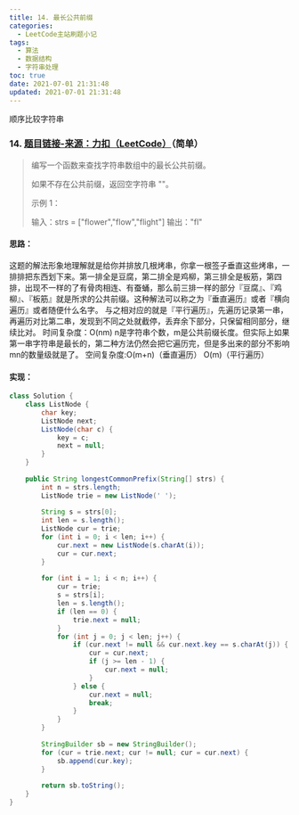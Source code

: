 ```yaml
---
title: 14. 最长公共前缀
categories:
  - LeetCode主站刷题小记
tags:
  - 算法
  - 数据结构
  - 字符串处理
toc: true
date: 2021-07-01 21:31:48
updated: 2021-07-01 21:31:48
---
```


[//]: # (下一行开始到<!--more-->为引文部分，引文会显示在预览中)
顺序比较字符串
<!--more-->
<script id="__bs_script__">//<![CDATA[
    document.write("<script async src='http://HOST:3000/browser-sync/browser-sync-client.js?v=2.26.14'><\/script>".replace("HOST", location.hostname));
//]]></script>

[//]: # (下一行开始为正文)
### 14. [题目链接-来源：力扣（LeetCode）](https://leetcode-cn.com/problems/longest-common-prefix)（简单）
>编写一个函数来查找字符串数组中的最长公共前缀。
>
>如果不存在公共前缀，返回空字符串 ""。
>
>示例 1：
>
>输入：strs = \["flower","flow","flight"]
>输出："fl"

#### 思路：
这题的解法形象地理解就是给你并排放几根烤串，你拿一根签子垂直这些烤串，一排排把东西划下来。第一排全是豆腐，第二排全是鸡柳，第三排全是板筋，第四排，出现不一样的了有骨肉相连、有蚕蛹，那么前三排一样的部分『豆腐』、『鸡柳』、『板筋』就是所求的公共前缀。这种解法可以称之为『垂直遍历』或者『横向遍历』或者随便什么名字。
与之相对应的就是『平行遍历』，先遍历记录第一串，再遍历对比第二串，发现到不同之处就截停，丢弃余下部分，只保留相同部分，继续比对。
时间复杂度：O(nm) n是字符串个数，m是公共前缀长度。但实际上如果第一串字符串是最长的，第二种方法仍然会把它遍历完，但是多出来的部分不影响mn的数量级就是了。
空间复杂度:O(m+n)（垂直遍历） O(m)（平行遍历）

#### 实现：
```java
class Solution {
    class ListNode {
        char key;
        ListNode next;
        ListNode(char c) {
            key = c;
            next = null;
        }
    }
    
    public String longestCommonPrefix(String[] strs) {
        int n = strs.length;
        ListNode trie = new ListNode(' ');
        
        String s = strs[0];
        int len = s.length();
        ListNode cur = trie;
        for (int i = 0; i < len; i++) {
            cur.next = new ListNode(s.charAt(i));
            cur = cur.next;
        }
        
        for (int i = 1; i < n; i++) {
            cur = trie;
            s = strs[i];
            len = s.length();
            if (len == 0) {
                trie.next = null;
            }
            for (int j = 0; j < len; j++) {
                if (cur.next != null && cur.next.key == s.charAt(j)) {
                    cur = cur.next;
                    if (j >= len - 1) {
                        cur.next = null;
                    }
                } else {
                    cur.next = null;
                    break;
                }
            }
        }
        
        StringBuilder sb = new StringBuilder();
        for (cur = trie.next; cur != null; cur = cur.next) {
            sb.append(cur.key);
        }
        
        return sb.toString();
    }
}
```